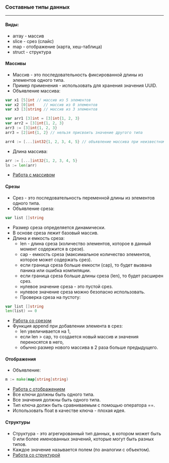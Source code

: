 ### Составные типы данных

---

#### Виды:

* array - массив
* slice - срез (слайс)
* map - отображение (карта, хеш-таблица)
* struct - структура

#### Массивы

* Массив - это последовательность фиксированной длины из элементов одного типа.
* Пример применения - использовать для хранения значения UUID.
* Объявление массива:

```go
var x1 [5]int // массив из 5 элементов
var x2 [0]int    // массив из 0 элементов
var x3 [3]string // массив из 3 элементов

var arr1 [3]int = [3]int{1, 2, 3}
var arr2 = [3]int{1, 2, 3}
arr3 := [3]int{1, 2, 3}
arr3 = [2]int{1, 2} // нельзя присвоить значение другого типа

arr4 := [...]int32{1, 2, 3, 4, 5} // объявление массива при неизвестном количестве его элементов
```

* Длина массива:

```go
arr := [...]int32{1, 2, 3, 4, 5}
ln := len(arr)
```

* [Работа с массивом](./arrays.go)

#### Срезы

* Срез - это последовательность переменной длины из элементов одного типа.
* Объявление среза:

```go
var list []string
```

* Размер среза определяется динамически.
* В основе среза лежит базовый массив.
* Длина и емкость среза:
    * len - длина среза (количество элементов, которое в данный момент содержится в срезе).
    * cap - емкость среза (максимальное количество элементов, которое может содержать срез).
    * если граница среза больше емкости (cap), то будет вызвана паника или ошибка компиляции.
    * если граница среза больше длины среза (len), то будет расширен срез.
    * нулевое значение среза - это пустой срез.
    * нулевое значение среза можно безопасно использовать.
    * Проверка среза на пустоту:

```go
var list []string
len(list) == 0
```

* [Работа со срезом](./slices.go)
* Функция append при добавлении элемента в срез:
    * len увеличивается на 1,
    * если len > cap, то создается новый массив и значения переносятся в него,
    * обычно размер нового массива в 2 раза больше предыдущего.

#### Отображения

* Объявление:

```go
m := make(map[string]string)
```

* [Работа с отображением](./maps.go)
* Все ключи должны быть одного типа.
* Все значения должны быть одного типа.
* Тип ключа должн быть сравниваемым с помощью оператора ==.
* Использовать float в качестве ключа - плохая идея.

#### Структуры

* Структура - это агрегированный тип данных, в котором может быть 0 или более именованных значений, которые могут быть
  разных типов.
* Каждое значение называется полем (по аналогии с объектом).
* [Работа со структурой](./structs.go)
